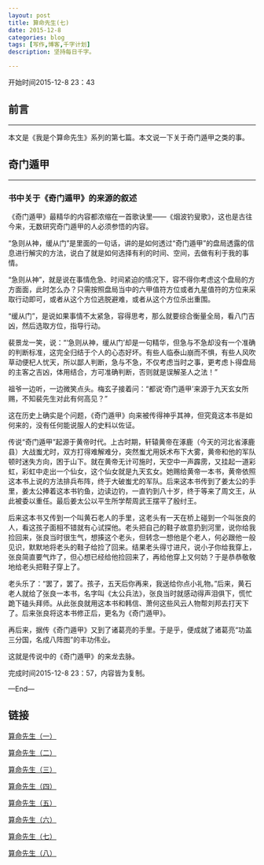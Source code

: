 ```yaml
---
layout: post
title: 算命先生(七)
date: 2015-12-8
categories: blog
tags: [写作,博客,千字计划]
description: 坚持每日千字。

---
```

开始时间2015-12-8 23：43
## 前言
***
本文是《我是个算命先生》系列的第七篇。本文说一下关于奇门遁甲之类的事。
## 奇门遁甲
***

### 书中关于《奇门遁甲》的来源的叙述
《奇门遁甲》最精华的内容都浓缩在一首歌诀里——《烟波钓叟歌》，这也是古往今来，无数研究奇门遁甲的人必须参悟的内容。

“急则从神，缓从门”是里面的一句话，讲的是如何透过“奇门遁甲”的盘局透露的信息进行解灾的方法，说白了就是如何选择有利的时间、空间，去做有利于我的事情。

“急则从神”，就是说在事情危急、时间紧迫的情况下，容不得你考虑这个盘局的方方面面，此时怎么办？只需按照盘局当中的六甲值符方位或者九星值符的方位来采取行动即可，或者从这个方位逃脱避难，或者从这个方位杀出重围。

“缓从门”，是说如果事情不太紧急，容得思考，那么就要综合衡量全局，看八门吉凶，然后选取方位，指导行动。

裴景龙一笑，说：“‘急则从神，缓从门’却是一句精华，但急与不急却没有一个准确的判断标准，这完全归结于个人的心态好坏。有些人临泰山崩而不惧，有些人风吹草动便杞人忧天，所以鄙人判断，急与不急，不仅考虑当时之事，更考虑卜得盘局的主客之吉凶，体用结合，方可准确判断，否则就是误解圣人之法！”

祖爷一边听，一边微笑点头。梅玄子接着问：“都说‘奇门遁甲’来源于九天玄女所赐，不知裴先生对此有何高见？”

这在历史上确实是个问题，《奇门遁甲》向来被传得神乎其神，但究竟这本书是如何来的，没有任何能说服人的史料以佐证。

传说“奇门遁甲”起源于黄帝时代。上古时期，轩辕黄帝在涿鹿（今天的河北省涿鹿县）大战蚩尤时，双方打得难解难分，突然蚩尤用妖术布下大雾，黄帝和他的军队顿时迷失方向，困于山下。就在黄帝无计可施时，天空中一声霹雳，又挂起一道彩虹，彩虹中走出一个仙女，这个仙女就是九天玄女。她赐给黄帝一本书，黄帝依照这本书上说的方法排兵布阵，终于大破蚩尤的军队。后来这本书传到了姜太公的手里，姜太公捧着这本书钓鱼，边读边钓，一直钓到八十岁，终于等来了周文王，从此被委以重任。最后姜太公以平生所学帮周武王摆平了殷纣王。

后来这本书又传到一个叫黄石老人的手里，这老头有一天在桥上碰到一个叫张良的人，看这孩子面相不错就有心试探他。老头把自己的鞋子故意扔到河里，说你给我捡回来，张良当时很生气，想揍这个老头，但转念一想他是个老人，何必跟他一般见识，默默地将老头的鞋子给捡了回来。结果老头得寸进尺，说小子你给我穿上，张良简直要气炸了，但心想已经给他捡回来了，再给他穿上又何妨？于是恭恭敬敬地给老头把鞋子穿上了。

老头乐了：“罢了，罢了。孩子，五天后你再来，我送给你点小礼物。”后来，黄石老人就给了张良一本书，名字叫《太公兵法》，张良当时就感动得声泪俱下，慌忙跪下磕头拜师。从此张良就用这本书和韩信、萧何这些风云人物帮刘邦去打天下了。后来张良将这本书修正后，更名为《奇门遁甲》。

再后来，据传《奇门遁甲》又到了诸葛亮的手里。于是乎，便成就了诸葛亮“功盖三分国，名成八阵图”的丰功伟业。

这就是传说中的《奇门遁甲》的来龙去脉。
完成时间2015-12-8 23：57，内容皆为复制。

—End—




## 链接

[算命先生（一）](http://showhilllee.github.io/blog/2015/12/03/the-fortune-teller/)

[算命先生（二）](http://showhilllee.github.io/blog/2015/12/03/the-fortune-teller2/)

[算命先生（三）](http://showhilllee.github.io/blog/2015/12/04/the-fortune-teller3/)

[算命先生（四）](http://showhilllee.github.io/blog/2015/12/05/the-fortune-teller4/)

[算命先生（五）](http://showhilllee.github.io/blog/2015/12/06/the-fortune-teller5/)

[算命先生（六）](http://showhilllee.github.io/blog/2015/12/07/the-fortune-teller6/)

[算命先生（七）](http://showhilllee.github.io/blog/2015/12/08/the-fortune-teller7/)

[算命先生（八）](http://showhilllee.github.io/blog/2015/12/09/the-fortune-teller8/)